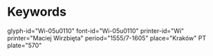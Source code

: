 # Keywords
glyph-id="Wi-05u0110"
font-id="Wi-05u0110"
printer-id="Wi"
printer="Maciej Wirzbięta"
period="1555/7-1605"
place="Kraków"
PT plate="570"
